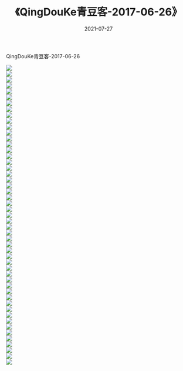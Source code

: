﻿---
layout: post
title:  《QingDouKe青豆客-2017-06-26》
date:   2021-07-27
img: http://img.660000.xyz/Sharelink/网络美图/2021/QingDouKe青豆客-2017-06-26/000.jpg
categories: [美女, 清纯, 唯美]
---

QingDouKe青豆客-2017-06-26

  ![](http://img.660000.xyz/Sharelink/网络美图/2021/QingDouKe青豆客-2017-06-26/001.jpg) <br> ![](http://img.660000.xyz/Sharelink/网络美图/2021/QingDouKe青豆客-2017-06-26/002.jpg) <br> ![](http://img.660000.xyz/Sharelink/网络美图/2021/QingDouKe青豆客-2017-06-26/003.jpg) <br> ![](http://img.660000.xyz/Sharelink/网络美图/2021/QingDouKe青豆客-2017-06-26/004.jpg) <br> ![](http://img.660000.xyz/Sharelink/网络美图/2021/QingDouKe青豆客-2017-06-26/005.jpg) <br> ![](http://img.660000.xyz/Sharelink/网络美图/2021/QingDouKe青豆客-2017-06-26/006.jpg) <br> ![](http://img.660000.xyz/Sharelink/网络美图/2021/QingDouKe青豆客-2017-06-26/007.jpg) <br> ![](http://img.660000.xyz/Sharelink/网络美图/2021/QingDouKe青豆客-2017-06-26/008.jpg) <br> ![](http://img.660000.xyz/Sharelink/网络美图/2021/QingDouKe青豆客-2017-06-26/009.jpg) <br> ![](http://img.660000.xyz/Sharelink/网络美图/2021/QingDouKe青豆客-2017-06-26/010.jpg) <br> ![](http://img.660000.xyz/Sharelink/网络美图/2021/QingDouKe青豆客-2017-06-26/011.jpg) <br> ![](http://img.660000.xyz/Sharelink/网络美图/2021/QingDouKe青豆客-2017-06-26/012.jpg) <br> ![](http://img.660000.xyz/Sharelink/网络美图/2021/QingDouKe青豆客-2017-06-26/013.jpg) <br> ![](http://img.660000.xyz/Sharelink/网络美图/2021/QingDouKe青豆客-2017-06-26/014.jpg) <br> ![](http://img.660000.xyz/Sharelink/网络美图/2021/QingDouKe青豆客-2017-06-26/015.jpg) <br> ![](http://img.660000.xyz/Sharelink/网络美图/2021/QingDouKe青豆客-2017-06-26/016.jpg) <br> ![](http://img.660000.xyz/Sharelink/网络美图/2021/QingDouKe青豆客-2017-06-26/017.jpg) <br> ![](http://img.660000.xyz/Sharelink/网络美图/2021/QingDouKe青豆客-2017-06-26/018.jpg) <br> ![](http://img.660000.xyz/Sharelink/网络美图/2021/QingDouKe青豆客-2017-06-26/019.jpg) <br> ![](http://img.660000.xyz/Sharelink/网络美图/2021/QingDouKe青豆客-2017-06-26/020.jpg) <br> ![](http://img.660000.xyz/Sharelink/网络美图/2021/QingDouKe青豆客-2017-06-26/021.jpg) <br> ![](http://img.660000.xyz/Sharelink/网络美图/2021/QingDouKe青豆客-2017-06-26/022.jpg) <br> ![](http://img.660000.xyz/Sharelink/网络美图/2021/QingDouKe青豆客-2017-06-26/023.jpg) <br> ![](http://img.660000.xyz/Sharelink/网络美图/2021/QingDouKe青豆客-2017-06-26/024.jpg) <br> ![](http://img.660000.xyz/Sharelink/网络美图/2021/QingDouKe青豆客-2017-06-26/025.jpg) <br> ![](http://img.660000.xyz/Sharelink/网络美图/2021/QingDouKe青豆客-2017-06-26/026.jpg) <br> ![](http://img.660000.xyz/Sharelink/网络美图/2021/QingDouKe青豆客-2017-06-26/027.jpg) <br> ![](http://img.660000.xyz/Sharelink/网络美图/2021/QingDouKe青豆客-2017-06-26/028.jpg) <br> ![](http://img.660000.xyz/Sharelink/网络美图/2021/QingDouKe青豆客-2017-06-26/029.jpg) <br> ![](http://img.660000.xyz/Sharelink/网络美图/2021/QingDouKe青豆客-2017-06-26/030.jpg) <br> ![](http://img.660000.xyz/Sharelink/网络美图/2021/QingDouKe青豆客-2017-06-26/031.jpg) <br> ![](http://img.660000.xyz/Sharelink/网络美图/2021/QingDouKe青豆客-2017-06-26/032.jpg) <br> ![](http://img.660000.xyz/Sharelink/网络美图/2021/QingDouKe青豆客-2017-06-26/033.jpg) <br> ![](http://img.660000.xyz/Sharelink/网络美图/2021/QingDouKe青豆客-2017-06-26/034.jpg) <br> ![](http://img.660000.xyz/Sharelink/网络美图/2021/QingDouKe青豆客-2017-06-26/035.jpg) <br> ![](http://img.660000.xyz/Sharelink/网络美图/2021/QingDouKe青豆客-2017-06-26/036.jpg) <br> ![](http://img.660000.xyz/Sharelink/网络美图/2021/QingDouKe青豆客-2017-06-26/037.jpg) <br> ![](http://img.660000.xyz/Sharelink/网络美图/2021/QingDouKe青豆客-2017-06-26/038.jpg) <br> ![](http://img.660000.xyz/Sharelink/网络美图/2021/QingDouKe青豆客-2017-06-26/039.jpg) <br> ![](http://img.660000.xyz/Sharelink/网络美图/2021/QingDouKe青豆客-2017-06-26/040.jpg) <br> ![](http://img.660000.xyz/Sharelink/网络美图/2021/QingDouKe青豆客-2017-06-26/041.jpg) <br> ![](http://img.660000.xyz/Sharelink/网络美图/2021/QingDouKe青豆客-2017-06-26/042.jpg) <br> ![](http://img.660000.xyz/Sharelink/网络美图/2021/QingDouKe青豆客-2017-06-26/043.jpg) <br> ![](http://img.660000.xyz/Sharelink/网络美图/2021/QingDouKe青豆客-2017-06-26/044.jpg) <br> ![](http://img.660000.xyz/Sharelink/网络美图/2021/QingDouKe青豆客-2017-06-26/045.jpg) <br> ![](http://img.660000.xyz/Sharelink/网络美图/2021/QingDouKe青豆客-2017-06-26/046.jpg) <br> ![](http://img.660000.xyz/Sharelink/网络美图/2021/QingDouKe青豆客-2017-06-26/047.jpg) <br> ![](http://img.660000.xyz/Sharelink/网络美图/2021/QingDouKe青豆客-2017-06-26/048.jpg) <br> ![](http://img.660000.xyz/Sharelink/网络美图/2021/QingDouKe青豆客-2017-06-26/049.jpg) <br> ![](http://img.660000.xyz/Sharelink/网络美图/2021/QingDouKe青豆客-2017-06-26/050.jpg) <br> ![](http://img.660000.xyz/Sharelink/网络美图/2021/QingDouKe青豆客-2017-06-26/051.jpg) <br>